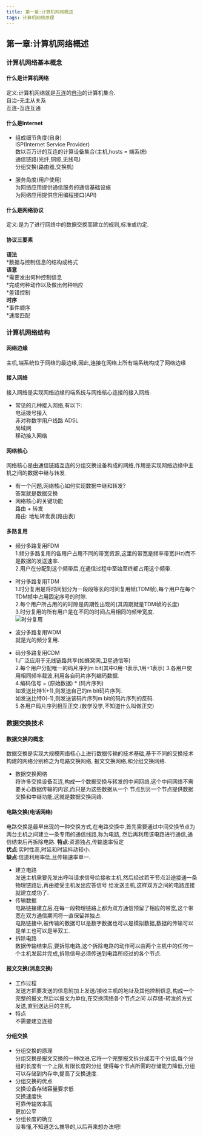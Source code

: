 ```yaml
---
title: 第一章:计算机网络概述
tags: 计算机网络原理
---
```


## 第一章:计算机网络概述  
### 计算机网络基本概念
#### __什么是计算机网络__
定义:计算机网络就是<u>互连</u>的<u>自治</u>的计算机集合.  
自治-无主从关系  
互连-互连互通

#### 什么是Internet  

* 组成细节角度(自身)  
ISP(Internet Service Provider)  
数以百万计的互连的计算设备集合(主机,hosts = 端系统)  
通信链路(光纤,铜缆,无线电)  
分组交换(路由器,交换机)  

* 服务角度(用户使用)  
为网络应用提供通信服务的通信基础设施    
为网络应用提供应用编程接口(API)  

#### __什么是网络协议__    
定义:是为了进行网络中的数据交换而建立的规则,标准或约定.

#### __协议三要素__  
__语法__  
*数据与控制信息的结构或格式  
__语意__  
*需要发出何种控制信息  
*完成何种动作以及做出何种响应  
*差错控制  
__时序__  
*事件顺序  
*速度匹配  

### 计算机网络结构  
  
#### 网络边缘  
主机,端系统位于网络的最边缘,因此,连接在网络上所有端系统构成了网络边缘

#### 接入网络
接入网络是实现网络边缘的端系统与网络核心连接的接入网络.
* 常见的几种接入网络,有以下:  
电话拨号接入  
非对称数字用户线路 ADSL   
局域网  
移动接入网络  

#### 网络核心  
网络核心是由通信链路互连的分组交换设备构成的网络,作用是实现网络边缘中主机之间的数据中继与转发.
* 有一个问题,网络核心如何实现数据中继和转发?  
答案就是数据交换  
* 网络核心的关键功能  
路由 + 转发  
路由: 地址转发表(路由表)  

#### 多路复用  
* 频分多路复用FDM  
1.频分多路复用的各用户占用不同的带宽资源,这里的带宽是频率带宽(Hz)而不是数据的发送速率.  
2.用户在分配到这个频带后,在通信过程中至始至终都占用这个频带.
  
* 时分多路复用TDM  
1.时分复用是将时间划分为一段段等长的时间复用帧(TDM帧),每个用户在每个TDM帧中占用固定序号的时隙.  
2.每个用户所占用的的时隙是周期性出现的(其周期就是TDM帧的长度)  
3.时分复用的所有用户是在不同的时间占用相同的频带宽度.  
![时分复用](https://cdn.jsdelivr.net/gh/Rosa-panda/material/blog/计算机网络/%20第一章/时分复用.png)

* 波分多路复用WDM  
就是光的频分复用.

* 码分多路复用CDM  
1.广泛应用于无线链路共享(如蜂窝网,卫星通信等)  
2.每个用户分配唯一的码片序列m bit(其中0用-1表示,1用+1表示)
3.各用户使用相同频率载波,利用各自码片序列编码数据.  
4.编码信号 = (原始数据) * (码片序列)  
如发送比特1(+1),则发送自己的m bit码片序列.  
如发送比特0(-1),则发送该码片序列m bit的码片序列的反码.  
5.各用户码片序列相互正交.(数学没学,不知道什么叫做正交)  
  
### 数据交换技术  

#### 数据交换的概念  
数据交换是实现大规模网络核心上进行数据传输的技术基础,基于不同的交换技术构建的网络分别称之为电路交换网络,
报文交换网络,和分组交换网络.
* 数据交换网络  
将许多交换设备互连,构成一个数据交换与转发的中间网络,这个中间网络不需要关心数据传输的内容,而只是为这些数据从一个
节点到另一个节点提供数据交换和中继功能,这就是数据交换网络.

#### 电路交换(电话网络)  
电路交换是最早出现的一种交换方式,在电路交换中,首先需要通过中间交换节点为两台主机之间建立一条专用的通信线路,称为电路,
然后再利用该电路进行通信,通信结束后再拆除电路.
__特点__:资源独占,传输速率恒定  
__优点__:实时性高,时延和时延抖动较小.  
__缺点__:信道利用率低,且传输速率单一.  
* 建立电路  
发送主机需要先发出呼叫请求信号给接收主机,然后经过若干节点沿途接通一条物理链路后,再由接受主机发出应答信号
给发送主机,这样双方之间的电路连接就建立成功了.  
* 传输数据  
电路链接建立后,在每一段物理链路上都为双方通信预留了相应的带宽,这个带宽在双方通信期间将一直保留并独占.  
电路链接中,被传输的数据可以是数字数据也可以是模拟数据,数据的传输可以是单工也可以是半双工.  
* 拆除电路  
数据传输结束后,要拆除电路,这个拆除电路的动作可以由两个主机中的任何一个主机发起并完成,拆除信号必须传送到电路所经过的各个节点.

#### 报文交换(消息交换)  
* 工作过程  
发送方把要发送的信息附加上发送/接收主机的地址及其他控制信息,构成一个完整的报文,然后以报文为单位,在交换网络各个节点之间
以存储-转发的方式发送,直到送达目的主机.
* 特点  
不需要建立连接  

#### 分组交换
* 分组交换的原理  
分组交换是报文交换的一种改进,它将一个完整报文拆分成若干个分组,每个分组的长度有一个上限,有限长度的分组
使得每个节点所需的存储能力降低,分组可以存储到内存中,提高了交换速度.  
* 分组交换的优点  
交换设备存储容量要求低  
交换速度快  
可靠传输效率高  
更加公平  
* 分组长度的确立  
没看懂,不知道怎么推导的,以后再来想办法吧!
